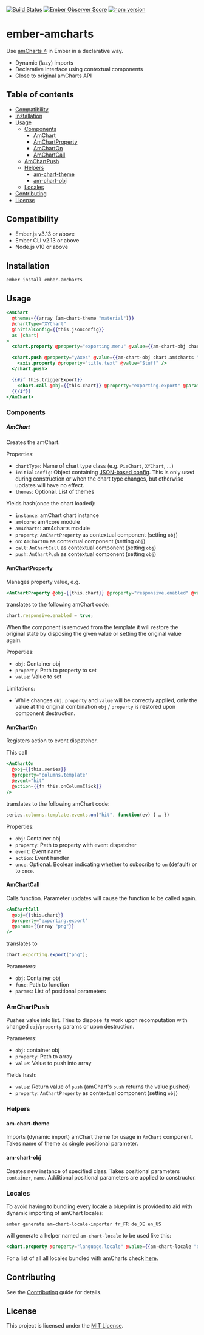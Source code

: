 [![Build Status](https://travis-ci.org/evocount/ember-amcharts.svg?branch=master)](https://travis-ci.org/evocount/ember-amcharts)
[![Ember Observer Score](https://emberobserver.com/badges/ember-amcharts.svg)](https://emberobserver.com/addons/ember-amcharts)
[![npm version](https://badge.fury.io/js/ember-amcharts.svg)](https://badge.fury.io/js/ember-amcharts)

# ember-amcharts

Use [amCharts 4](https://www.amcharts.com/) in Ember in a declarative way.

- Dynamic (lazy) imports
- Declarative interface using contextual components
- Close to original amCharts API

## Table of contents

- [Compatibility](#compatibility)
- [Installation](#installation)
- [Usage](#usage)
  - [Components](#components)
      - [AmChart](#amchart)
    - [AmChartProperty](#amchartproperty)
    - [AmChartOn](#amcharton)
    - [AmChartCall](#amchartcall)
  - [AmChartPush](#amchartpush)
  - [Helpers](#helpers)
    - [am-chart-theme](#am-chart-theme)
    - [am-chart-obj](#am-chart-obj)
  - [Locales](#locales)
- [Contributing](#contributing)
- [License](#license)

## Compatibility

- Ember.js v3.13 or above
- Ember CLI v2.13 or above
- Node.js v10 or above

## Installation

```
ember install ember-amcharts
```

## Usage

```hbs
<AmChart
  @themes={{array (am-chart-theme "material")}}
  @chartType="XYChart"
  @initialConfig={{this.jsonConfig}}
  as |chart|
>
  <chart.property @property="exporting.menu" @value={{am-chart-obj chart.am4core "ExportMenu"}} />

  <chart.push @property="yAxes" @value={{am-chart-obj chart.am4charts "CategoryAxis"}} as |axis|>
    <axis.property @property="title.text" @value="Stuff" />
  </chart.push>

  {{#if this.triggerExport}}
    <chart.call @obj={{this.chart}} @property="exporting.export" @params={{array "png"}} />
  {{/if}}
</AmChart>
```

### Components

##### AmChart

Creates the amChart.

Properties:

- `chartType`: Name of chart type class (e.g. `PieChart`, `XYChart`, …)
- `initialConfig`: Object containing [JSON-based config](https://www.amcharts.com/docs/v4/concepts/json-config/). This is only used during construction or when the chart type changes, but otherwise updates will have no effect.
- `themes`: Optional. List of themes

Yields hash(once the chart loaded):

- `instance`: amChart chart instance
- `am4core`: am4core module
- `am4charts`: am4charts module
- `property`: `AmChartProperty` as contextual component (setting `obj`)
- `on`: `AmChartOn` as contextual component (setting `obj`)
- `call`: `AmChartCall` as contextual component (setting `obj`)
- `push`: `AmChartPush` as contextual component (setting `obj`)

#### AmChartProperty

Manages property value, e.g.

```hbs
<AmChartProperty @obj={{this.chart}} @property="responsive.enabled" @value={{true}} />
```

translates to the following amChart code:

```js
chart.responsive.enabled = true;
```

When the component is removed from the template it will restore the original state by disposing the
given value or setting the original value again.

Properties:

- `obj`: Container obj
- `property`: Path to property to set
- `value`: Value to set

Limitations:

- While changes `obj`, `property` and `value` will be correctly applied, only the value at the original combination `obj` / `property` is restored upon component destruction.

#### AmChartOn

Registers action to event dispatcher.

This call

```hbs
<AmChartOn
  @obj={{this.series}}
  @property="columns.template"
  @event="hit"
  @action={{fn this.onColumnClick}}
/>
```

translates to the following amChart code:

```js
series.columns.template.events.on("hit", function(ev) { … })
```

Properties:

- `obj`: Container obj
- `property`: Path to property with event dispatcher
- `event`: Event name
- `action`: Event handler
- `once`: Optional. Boolean indicating whether to subscribe to `on` (default) or to `once`.

#### AmChartCall

Calls function. Parameter updates will cause the function to be called again.

```hbs
<AmChartCall
  @obj={{this.chart}}
  @property="exporting.export"
  @params={{array "png"}}
/>
```

translates to

```js
chart.exporting.export("png");
```

Parameters:

- `obj`: Container obj
- `func`: Path to function
- `params`: List of positional parameters

### AmChartPush

Pushes value into list. Tries to dispose its work upon recomputation with changed `obj`/`property` params or upon destruction.

Parameters:

- `obj`: container obj
- `property`: Path to array
- `value`: Value to push into array

Yields hash:

- `value`: Return value of `push` (amChart's `push` returns the value pushed)
- `property`: `AmChartProperty` as contextual component (setting `obj`)

### Helpers

#### am-chart-theme

Imports (dynamic import) amChart theme for usage in `AmChart` component. Takes name of theme as single positional parameter.

#### am-chart-obj

Creates new instance of specified class. Takes positional parameters `container`, `name`. Additional positional parameters are applied to constructor.

### Locales

To avoid having to bundling every locale a blueprint is provided to aid with dynamic importing of amChart locales:

`ember generate am-chart-locale-importer fr_FR de_DE en_US`

will generate a helper named `am-chart-locale` to be used like this:

```hbs
<chart.property @property="language.locale" @value={{am-chart-locale "de_DE"}} />>
```

For a list of all all locales bundled with amCharts check [here](https://github.com/amcharts/amcharts4/tree/master/src/lang).

## Contributing

See the [Contributing](CONTRIBUTING.md) guide for details.

## License

This project is licensed under the [MIT License](LICENSE.md).
